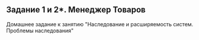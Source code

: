 ## Задание 1 и 2*. Менеджер Товаров
Домашнее задание к занятию "Наследование и расширяемость систем. Проблемы наследования"